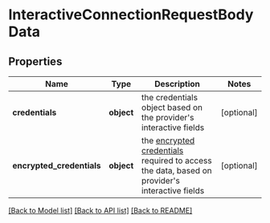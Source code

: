 # InteractiveConnectionRequestBodyData

## Properties
Name | Type | Description | Notes
------------ | ------------- | ------------- | -------------
**credentials** | **object** | the credentials object based on the provider&#x27;s interactive fields | [optional] 
**encrypted_credentials** | **object** | the [encrypted credentials](#encrypted_credentials) required to access the data, based on provider&#x27;s interactive fields | [optional] 

[[Back to Model list]](../README.md#documentation-for-models) [[Back to API list]](../README.md#documentation-for-api-endpoints) [[Back to README]](../README.md)

